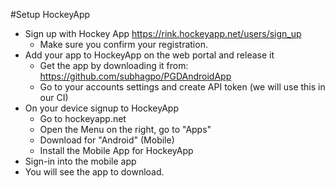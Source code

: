 #Setup HockeyApp

- Sign up with Hockey App https://rink.hockeyapp.net/users/sign_up
    - Make sure you confirm your registration.
- Add your app to HockeyApp on the web portal and release it
    - Get the app by downloading it from:  https://github.com/subhagpo/PGDAndroidApp
    - Go to your accounts settings and create API token (we will use this in our CI)
- On your device signup to HockeyApp
    - Go to hockeyapp.net
    -  Open the Menu on the right, go to "Apps"
    - Download for "Android" (Mobile)
    - Install the Mobile App for HockeyApp
- Sign-in into the mobile app 
- You will see the app to download.